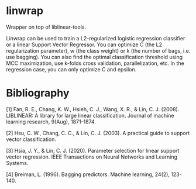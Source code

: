 # linwrap
Wrapper on top of liblinear-tools.

Linwrap can be used to train a L2-regularized logistic regression classifier
or a linear Support Vector Regressor.
You can optimize C (the L2 regularization parameter), w (the class weight)
or k (the number of bags, i.e. use bagging).
You can also find the optimal classification threshold using MCC maximization,
use k-folds cross validation, parallelization, etc.
In the regression case, you can only optimize C and epsilon.

Bibliography
============

[1] Fan, R. E., Chang, K. W., Hsieh, C. J., Wang, X. R., & Lin, C. J. (2008).
LIBLINEAR: A library for large linear classification.
Journal of machine learning research, 9(Aug), 1871-1874.

[2] Hsu, C. W., Chang, C. C., & Lin, C. J. (2003).
A practical guide to support vector classification.

[3] Hsia, J. Y., & Lin, C. J. (2020).
Parameter selection for linear support vector regression.
IEEE Transactions on Neural Networks and Learning Systems.

[4] Breiman, L. (1996).
Bagging predictors.
Machine learning, 24(2), 123-140.
